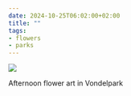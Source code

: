```yaml
---
date: 2024-10-25T06:02:00+02:00
title: ""
tags:
- flowers
- parks
---
```

![](/img/photos/2024-10-25-06-01-45.jpeg)

Afternoon flower art in Vondelpark